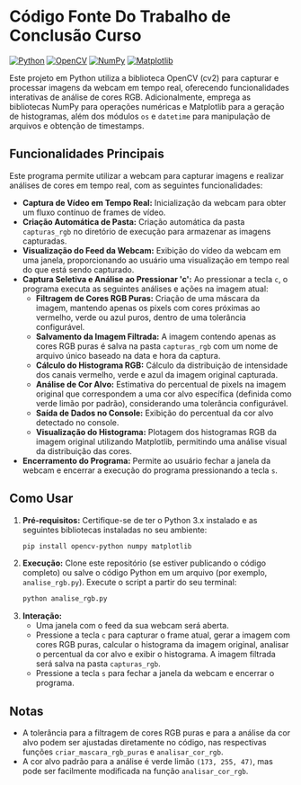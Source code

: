 # Código Fonte Do Trabalho de Conclusão Curso


[![Python](https://img.shields.io/badge/Python-3.x-blue.svg)](https://www.python.org/)
[![OpenCV](https://img.shields.io/badge/OpenCV-4.x-green.svg)](https://opencv.org/)
[![NumPy](https://img.shields.io/badge/NumPy-1.x-purple.svg)](https://numpy.org/)
[![Matplotlib](https://img.shields.io/badge/Matplotlib-3.x-orange.svg)](https://matplotlib.org/)

Este projeto em Python utiliza a biblioteca OpenCV (cv2) para capturar e processar imagens da webcam em tempo real, oferecendo funcionalidades interativas de análise de cores RGB. Adicionalmente, emprega as bibliotecas NumPy para operações numéricas e Matplotlib para a geração de histogramas, além dos módulos `os` e `datetime` para manipulação de arquivos e obtenção de timestamps.

## Funcionalidades Principais

Este programa permite utilizar a webcam para capturar imagens e realizar análises de cores em tempo real, com as seguintes funcionalidades:

* **Captura de Vídeo em Tempo Real:** Inicialização da webcam para obter um fluxo contínuo de frames de vídeo.
* **Criação Automática de Pasta:** Criação automática da pasta `capturas_rgb` no diretório de execução para armazenar as imagens capturadas.
* **Visualização do Feed da Webcam:** Exibição do vídeo da webcam em uma janela, proporcionando ao usuário uma visualização em tempo real do que está sendo capturado.
* **Captura Seletiva e Análise ao Pressionar 'c':** Ao pressionar a tecla `c`, o programa executa as seguintes análises e ações na imagem atual:
    * **Filtragem de Cores RGB Puras:** Criação de uma máscara da imagem, mantendo apenas os pixels com cores próximas ao vermelho, verde ou azul puros, dentro de uma tolerância configurável.
    * **Salvamento da Imagem Filtrada:** A imagem contendo apenas as cores RGB puras é salva na pasta `capturas_rgb` com um nome de arquivo único baseado na data e hora da captura.
    * **Cálculo do Histograma RGB:** Cálculo da distribuição de intensidade dos canais vermelho, verde e azul da imagem original capturada.
    * **Análise de Cor Alvo:** Estimativa do percentual de pixels na imagem original que correspondem a uma cor alvo específica (definida como verde limão por padrão), considerando uma tolerância configurável.
    * **Saída de Dados no Console:** Exibição do percentual da cor alvo detectado no console.
    * **Visualização do Histograma:** Plotagem dos histogramas RGB da imagem original utilizando Matplotlib, permitindo uma análise visual da distribuição das cores.
* **Encerramento do Programa:** Permite ao usuário fechar a janela da webcam e encerrar a execução do programa pressionando a tecla `s`.

## Como Usar

1.  **Pré-requisitos:** Certifique-se de ter o Python 3.x instalado e as seguintes bibliotecas instaladas no seu ambiente:
    ```bash
    pip install opencv-python numpy matplotlib
    ```
2.  **Execução:** Clone este repositório (se estiver publicando o código completo) ou salve o código Python em um arquivo (por exemplo, `analise_rgb.py`). Execute o script a partir do seu terminal:
    ```bash
    python analise_rgb.py
    ```
3.  **Interação:**
    * Uma janela com o feed da sua webcam será aberta.
    * Pressione a tecla `c` para capturar o frame atual, gerar a imagem com cores RGB puras, calcular o histograma da imagem original, analisar o percentual da cor alvo e exibir o histograma. A imagem filtrada será salva na pasta `capturas_rgb`.
    * Pressione a tecla `s` para fechar a janela da webcam e encerrar o programa.

## Notas

* A tolerância para a filtragem de cores RGB puras e para a análise da cor alvo podem ser ajustadas diretamente no código, nas respectivas funções `criar_mascara_rgb_puras` e `analisar_cor_rgb`.
* A cor alvo padrão para a análise é verde limão `(173, 255, 47)`, mas pode ser facilmente modificada na função `analisar_cor_rgb`.

